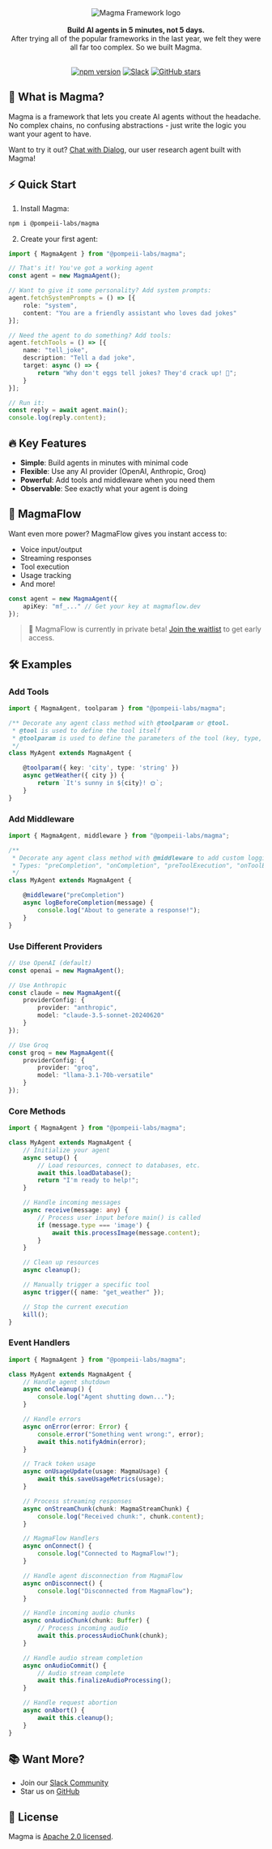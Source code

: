 <div align="center">
<img alt="Magma Framework logo" src="https://db.productdialog.com/storage/v1/object/public/images/magma-header.jpg">
</div>

<br/>

<div align="center"><strong>Build AI agents in 5 minutes, not 5 days.</strong></div>
<div align="center">After trying all of the popular frameworks in the last year, we felt they were all far too complex. So we built Magma.</div>

<br/>

<div align="center">

[![npm version](https://img.shields.io/npm/v/@pompeii-labs/magma.svg)](https://www.npmjs.com/package/@pompeii-labs/magma)
[![Slack](https://img.shields.io/badge/Slack-4A154B?logo=slack&logoColor=fff)](https://join.slack.com/t/magmacommunity/shared_invite/zt-2tghhq3av-Xn9k9ntwN5ZwqvxbWcfsTg)
[![GitHub stars](https://img.shields.io/github/stars/pompeii-labs/Magma?style=social)](https://github.com/pompeii-labs/Magma)

</div>

## 🌋 What is Magma?

Magma is a framework that lets you create AI agents without the headache. No complex chains, no confusing abstractions - just write the logic you want your agent to have.

Want to try it out? [Chat with Dialog](https://chat.productdialog.com/ac94ab36-c5bb-4b54-a195-2b6b2499dcff), our user research agent built with Magma!

## ⚡️ Quick Start

1. Install Magma:
```bash
npm i @pompeii-labs/magma
```

2. Create your first agent:
```ts
import { MagmaAgent } from "@pompeii-labs/magma";

// That's it! You've got a working agent
const agent = new MagmaAgent();

// Want to give it some personality? Add system prompts:
agent.fetchSystemPrompts = () => [{
    role: "system",
    content: "You are a friendly assistant who loves dad jokes"
}];

// Need the agent to do something? Add tools:
agent.fetchTools = () => [{
    name: "tell_joke",
    description: "Tell a dad joke",
    target: async () => {
        return "Why don't eggs tell jokes? They'd crack up! 🥚";
    }
}];

// Run it:
const reply = await agent.main();
console.log(reply.content);
```

## 🔥 Key Features

- **Simple**: Build agents in minutes with minimal code
- **Flexible**: Use any AI provider (OpenAI, Anthropic, Groq)
- **Powerful**: Add tools and middleware when you need them
- **Observable**: See exactly what your agent is doing

## 🚀 MagmaFlow

Want even more power? MagmaFlow gives you instant access to:
- Voice input/output
- Streaming responses
- Tool execution
- Usage tracking
- And more!

```ts
const agent = new MagmaAgent({
    apiKey: "mf_..." // Get your key at magmaflow.dev
});
```

> 🎉 MagmaFlow is currently in private beta! [Join the waitlist](https://magmaflow.pompeiilabs.com) to get early access.

## 🛠 Examples

### Add Tools
```ts
import { MagmaAgent, toolparam } from "@pompeii-labs/magma";

/** Decorate any agent class method with @toolparam or @tool. 
 * @tool is used to define the tool itself
 * @toolparam is used to define the parameters of the tool (key, type, description, required)
 */
class MyAgent extends MagmaAgent {

    @toolparam({ key: 'city', type: 'string' })
    async getWeather({ city }) {
        return `It's sunny in ${city}! 🌞`;
    }
}
```

### Add Middleware
```ts
import { MagmaAgent, middleware } from "@pompeii-labs/magma";

/**
 * Decorate any agent class method with @middleware to add custom logging, validation, etc.
 * Types: "preCompletion", "onCompletion", "preToolExecution", "onToolExecution"
 */
class MyAgent extends MagmaAgent {

    @middleware("preCompletion")
    async logBeforeCompletion(message) {
        console.log("About to generate a response!");
    }
}
```

### Use Different Providers
```ts
// Use OpenAI (default)
const openai = new MagmaAgent();

// Use Anthropic
const claude = new MagmaAgent({
    providerConfig: {
        provider: "anthropic",
        model: "claude-3.5-sonnet-20240620"
    }
});

// Use Groq
const groq = new MagmaAgent({
    providerConfig: {
        provider: "groq",
        model: "llama-3.1-70b-versatile"
    }
});
```

### Core Methods
```ts
import { MagmaAgent } from "@pompeii-labs/magma";

class MyAgent extends MagmaAgent {
    // Initialize your agent
    async setup() {
        // Load resources, connect to databases, etc.
        await this.loadDatabase();
        return "I'm ready to help!";
    }

    // Handle incoming messages
    async receive(message: any) {
        // Process user input before main() is called
        if (message.type === 'image') {
            await this.processImage(message.content);
        }
    }

    // Clean up resources
    async cleanup();

    // Manually trigger a specific tool
    async trigger({ name: "get_weather" });

    // Stop the current execution
    kill();
}
```

### Event Handlers
```ts
import { MagmaAgent } from "@pompeii-labs/magma";

class MyAgent extends MagmaAgent {
    // Handle agent shutdown
    async onCleanup() {
        console.log("Agent shutting down...");
    }

    // Handle errors
    async onError(error: Error) {
        console.error("Something went wrong:", error);
        await this.notifyAdmin(error);
    }

    // Track token usage
    async onUsageUpdate(usage: MagmaUsage) {
        await this.saveUsageMetrics(usage);
    }

    // Process streaming responses
    async onStreamChunk(chunk: MagmaStreamChunk) {
        console.log("Received chunk:", chunk.content);
    }

    // MagmaFlow Handlers
    async onConnect() {
        console.log("Connected to MagmaFlow!");
    }

    // Handle agent disconnection from MagmaFlow
    async onDisconnect() {
        console.log("Disconnected from MagmaFlow");
    }

    // Handle incoming audio chunks
    async onAudioChunk(chunk: Buffer) {
        // Process incoming audio
        await this.processAudioChunk(chunk);
    }

    // Handle audio stream completion
    async onAudioCommit() {
        // Audio stream complete
        await this.finalizeAudioProcessing();
    }

    // Handle request abortion
    async onAbort() {
        await this.cleanup();
    }
}
```

## 📚 Want More?

- Join our [Slack Community](https://join.slack.com/t/magmacommunity/shared_invite/zt-2tghhq3av-Xn9k9ntwN5ZwqvxbWcfsTg)
- Star us on [GitHub](https://github.com/pompeii-labs/magma)

## 📝 License

Magma is [Apache 2.0 licensed](LICENSE).
